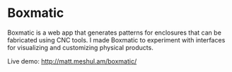 # Boxmatic

Boxmatic is a web app that generates patterns for enclosures that can be
fabricated using CNC tools. I made Boxmatic to experiment with interfaces for
visualizing and customizing physical products.

Live demo: <http://matt.meshul.am/boxmatic/>

